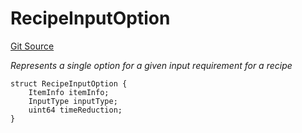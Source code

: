 # RecipeInputOption
[Git Source](https://github.com/TreasureProject/spellcaster-facets/blob/35a5f7a33e5c726475104b88b7e2a468bb5aa2b7/src/advanced-crafting/AdvancedCraftingStorage.sol)

*Represents a single option for a given input requirement for a recipe*


```solidity
struct RecipeInputOption {
    ItemInfo itemInfo;
    InputType inputType;
    uint64 timeReduction;
}
```

